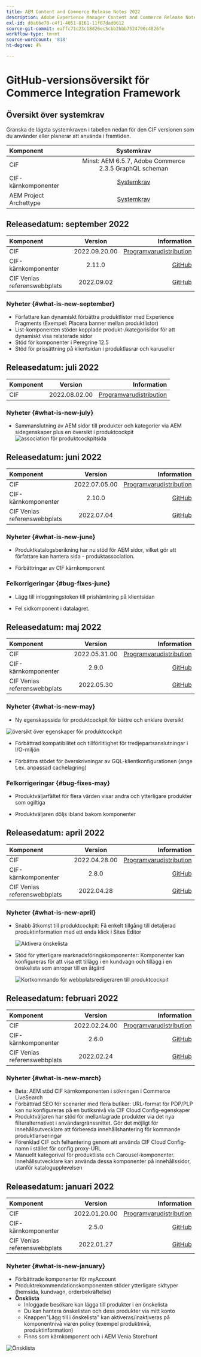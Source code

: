 ```yaml
---
title: AEM Content and Commerce Release Notes 2022
description: Adobe Experience Manager Content and Commerce Release Notes 2022.
exl-id: d0a66e70-c4f1-4051-8161-11f07dad0612
source-git-commit: eaffc71c23c18d26ec5cbb2bbb7524790c4826fe
workflow-type: tm+mt
source-wordcount: '818'
ht-degree: 4%

---
```


# GitHub-versionsöversikt för Commerce Integration Framework

## Översikt över systemkrav

Granska de lägsta systemkraven i tabellen nedan för den CIF versionen som du använder eller planerar att använda i framtiden.

| Komponent | Systemkrav |
|:-------|:-----:|
| CIF | Minst: AEM 6.5.7, Adobe Commerce 2.3.5 GraphQL scheman |
| CIF-kärnkomponenter | [Systemkrav](https://github.com/adobe/aem-core-cif-components/blob/master/VERSIONS.md) |
| AEM Project Archettype | [Systemkrav](https://github.com/adobe/aem-project-archetype/blob/master/VERSIONS.md) |

## Releasedatum: september 2022

| Komponent | Version | Information |
|:-------|:-----:|---------------------:|
| CIF | 2022.09.20.00 | [Programvarudistribution](https://experience.adobe.com/#/downloads/content/software-distribution/en/aem.html?package=%2Fcontent%2Fsoftware-distribution%2Fen%2Fdetails.html%2Fcontent%2Fdam%2Faem%2Fpublic%2Faem-commerce-addon-65-2022.09.20.00.zip) |
| CIF-kärnkomponenter | 2.11.0 | [GitHub](https://github.com/adobe/aem-core-cif-components/releases/tag/core-cif-components-reactor-2.11.0) |
| CIF Venias referenswebbplats | 2022.09.02 | [GitHub](https://github.com/adobe/aem-cif-guides-venia/releases/tag/venia-2022.09.02) |

### Nyheter {#what-is-new-september}

* Författare kan dynamiskt förbättra produktlistor med Experience Fragments (Exempel: Placera banner mellan produktlistor)
* List-komponenten stöder kopplade produkt-/kategorisidor för att dynamiskt visa relaterade sidor
* Stöd för komponenter i Peregrine 12.5
* Stöd för prissättning på klientsidan i produktlasrar och karuseller

## Releasedatum: juli 2022

| Komponent | Version | Information |
|:-------|:-----:|---------------------:|
| CIF | 2022.08.02.00 | [Programvarudistribution](https://experience.adobe.com/#/downloads/content/software-distribution/en/aem.html?package=%2Fcontent%2Fsoftware-distribution%2Fen%2Fdetails.html%2Fcontent%2Fdam%2Faem%2Fpublic%2Faem-commerce-addon-65-2022.08.02.00.zip) |

### Nyheter {#what-is-new-july}

* Sammanslutning av AEM sidor till produkter och kategorier via AEM sidegenskaper plus en översikt i produktcockpit
  ![association för produktcockpitsida](/help/assets/CIF/product_cockpit_page_association.png)

## Releasedatum: juni 2022

| Komponent | Version | Information |
|:-------|:-----:|---------------------:|
| CIF | 2022.07.05.00 | [Programvarudistribution](https://experience.adobe.com/#/downloads/content/software-distribution/en/aem.html?package=%2Fcontent%2Fsoftware-distribution%2Fen%2Fdetails.html%2Fcontent%2Fdam%2Faem%2Fpublic%2Faem-commerce-addon-65-2022.07.05.00.zip) |
| CIF-kärnkomponenter | 2.10.0 | [GitHub](https://github.com/adobe/aem-core-cif-components/releases/tag/core-cif-components-reactor-2.10.0) |
| CIF Venias referenswebbplats | 2022.07.04 | [GitHub](https://github.com/adobe/aem-cif-guides-venia/releases/tag/venia-2022.07.04) |

### Nyheter {#what-is-new-june}

* Produktkatalogsberikning har nu stöd för AEM sidor, vilket gör att författare kan hantera sida - produktassociation.

* Förbättringar av CIF kärnkomponent

### Felkorrigeringar {#bug-fixes-june}

* Lägg till inloggningstoken till prishämtning på klientsidan

* Fel sidkomponent i datalagret.

## Releasedatum: maj 2022

| Komponent | Version | Information |
|:-------|:-----:|---------------------:|
| CIF | 2022.05.31.00 | [Programvarudistribution](https://experience.adobe.com/#/downloads/content/software-distribution/en/aem.html?package=%2Fcontent%2Fsoftware-distribution%2Fen%2Fdetails.html%2Fcontent%2Fdam%2Faem%2Fpublic%2Faem-commerce-addon-65-2022.05.31.00.zip) |
| CIF-kärnkomponenter | 2.9.0 | [GitHub](https://github.com/adobe/aem-core-cif-components/releases/tag/core-cif-components-reactor-2.9.0) |
| CIF Venias referenswebbplats | 2022.05.30 | [GitHub](https://github.com/adobe/aem-cif-guides-venia/releases/tag/venia-2022.05.30) |

### Nyheter {#what-is-new-may}

* Ny egenskapssida för produktcockpit för bättre och enklare översikt

![översikt över egenskaper för produktcockpit](/help/assets/CIF/product_cockpit_properties_overview.png)

* Förbättrad kompatibilitet och tillförlitlighet för tredjepartsanslutningar i I/O-miljön

* Förbättra stödet för överskrivningar av GQL-klientkonfigurationen (ange t.ex. anpassad cachelagring)

### Felkorrigeringar {#bug-fixes-may}

* Produktväljarfältet för flera värden visar andra och ytterligare produkter som ogiltiga

* Produktväljaren döljs ibland bakom komponenter

## Releasedatum: april 2022

| Komponent | Version | Information |
|:-------|:-----:|---------------------:|
| CIF | 2022.04.28.00 | [Programvarudistribution](https://experience.adobe.com/#/downloads/content/software-distribution/en/aem.html?package=%2Fcontent%2Fsoftware-distribution%2Fen%2Fdetails.html%2Fcontent%2Fdam%2Faem%2Fpublic%2Faem-commerce-addon-65-2022.04.28.00.zip) |
| CIF-kärnkomponenter | 2.8.0 | [GitHub](https://github.com/adobe/aem-core-cif-components/releases/tag/core-cif-components-reactor-2.8.0) |
| CIF Venias referenswebbplats | 2022.04.28 | [GitHub](https://github.com/adobe/aem-cif-guides-venia/releases/tag/venia-2022.04.28) |

### Nyheter {#what-is-new-april}

* Snabb åtkomst till produktcockpit: Få enkelt tillgång till detaljerad produktinformation med ett enda klick i Sites Editor

  ![Aktivera önskelista](/help/assets/CIF/enable-wishlist.png)

* Stöd för ytterligare marknadsföringskomponenter: Komponenter kan konfigureras för att visa ett tillägg i en kundvagn och tillägg i en önskelista som anropar till en åtgärd

  ![Kortkommando för webbplatsredigeraren till produktcockpit](/help/assets/CIF/sites-editor-shortcut-to-cockpit.png)

## Releasedatum: februari 2022

| Komponent | Version | Information |
|:-------|:-----:|---------------------:|
| CIF | 2022.02.24.00 | [Programvarudistribution](https://experience.adobe.com/#/downloads/content/software-distribution/en/aem.html?package=%2Fcontent%2Fsoftware-distribution%2Fen%2Fdetails.html%2Fcontent%2Fdam%2Faem%2Fpublic%2Faem-commerce-addon-65-2022.02.24.00.zip) |
| CIF-kärnkomponenter | 2.6.0 | [GitHub](https://github.com/adobe/aem-core-cif-components/releases/tag/core-cif-components-reactor-2.6.0) |
| CIF Venias referenswebbplats | 2022.02.24 | [GitHub](https://github.com/adobe/aem-cif-guides-venia/releases/tag/venia-2022.02.24) |

### Nyheter {#what-is-new-march}

* Beta: AEM stöd CIF kärnkomponenten i sökningen i Commerce LiveSearch
* Förbättrad SEO för scenarier med flera butiker: URL-format för PDP/PLP kan nu konfigureras på en butiksnivå via CIF Cloud Config-egenskaper
* Produktväljaren har stöd för mellanlagrade produkter via det nya filteralternativet i användargränssnittet. Gör det möjligt för innehållsutvecklare att förbereda innehållshantering för kommande produktlanseringar
* Förenklad CIF och felhantering genom att använda CIF Cloud Config-namn i stället för config proxy-URL
* Manuellt kategorival för produktlista och Carousel-komponenter. Innehållsutvecklare kan använda dessa komponenter på innehållssidor, utanför katalogupplevelsen

## Releasedatum: januari 2022

| Komponent | Version | Information |
|:-------|:-----:|---------------------:|
| CIF | 2022.01.20.00 | [Programvarudistribution](https://experience.adobe.com/#/downloads/content/software-distribution/en/aem.html?package=%2Fcontent%2Fsoftware-distribution%2Fen%2Fdetails.html%2Fcontent%2Fdam%2Faem%2Fpublic%2Faem-commerce-addon-65-2022.01.20.00.zip) |
| CIF-kärnkomponenter | 2.5.0 | [GitHub](https://github.com/adobe/aem-core-cif-components/releases/tag/core-cif-components-reactor-2.5.0) |
| CIF Venias referenswebbplats | 2022.01.27 | [GitHub](https://github.com/adobe/aem-cif-guides-venia/releases/tag/venia-2022.01.27) |

### Nyheter {#what-is-new-january}

* Förbättrade komponenter för myAccount
* Produktrekommendationskomponenten stöder ytterligare sidtyper (hemsida, kundvagn, orderbekräftelse)
* **Önsklista**
   * Inloggade besökare kan lägga till produkter i en önskelista
   * Du kan hantera önskelistan och dess produkter via mitt konto
   * Knappen&quot;Lägg till i önskelista&quot; kan aktiveras/inaktiveras på komponentnivå via en policy (exempel produktnivå, produktinformation)
   * Finns som kärnkomponent och i AEM Venia Storefront

![Önsklista](/help/assets/CIF/wishlist.png)
